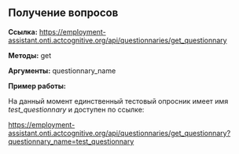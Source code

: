 ## Получение вопросов ##

__Ссылка:__ https://employment-assistant.onti.actcognitive.org/api/questionnaries/get_questionnary

__Методы:__ get

__Аргументы:__ questionnary_name

__Пример работы:__ 

На данный момент единственный тестовый опросник имеет имя _test_questionnary_ и доступен по ссылке:

https://employment-assistant.onti.actcognitive.org/api/questionnaries/get_questionnary?questionnary_name=test_questionnary
